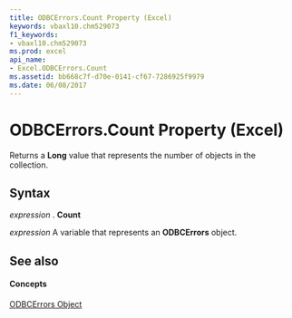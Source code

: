 ```yaml
---
title: ODBCErrors.Count Property (Excel)
keywords: vbaxl10.chm529073
f1_keywords:
- vbaxl10.chm529073
ms.prod: excel
api_name:
- Excel.ODBCErrors.Count
ms.assetid: bb668c7f-d70e-0141-cf67-7286925f9979
ms.date: 06/08/2017
---
```



# ODBCErrors.Count Property (Excel)

Returns a **Long** value that represents the number of objects in the collection.


## Syntax

 _expression_ . **Count**

 _expression_ A variable that represents an **ODBCErrors** object.


## See also


#### Concepts


[ODBCErrors Object](odbcerrors-object-excel.md)


